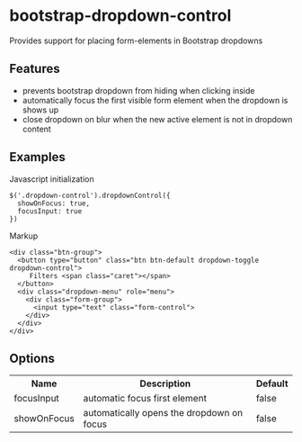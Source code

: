 bootstrap-dropdown-control
==========================

Provides support for placing form-elements in Bootstrap dropdowns

Features
--------
* prevents bootstrap dropdown from hiding when clicking inside
* automatically focus the first visible form element when the dropdown is shows up
* close dropdown on blur when the new active element is not in dropdown content

Examples
--------


Javascript initialization
```
$('.dropdown-control').dropdownControl({
  showOnFocus: true, 
  focusInput: true
})
```

Markup
```
<div class="btn-group">
  <button type="button" class="btn btn-default dropdown-toggle dropdown-control">
     Filters <span class="caret"></span>
  </button>
  <div class="dropdown-menu" role="menu">
    <div class="form-group">
      <input type="text" class="form-control">
    </div>
  </div>
</div>
```

Options
-------
<table>
  <tr>
    <th>Name</th><th>Description</th><th>Default</th>
  </tr>
  <tr>
    <td>focusInput</td><td>automatic focus first element</td><td>false</td>
  </tr>
  <tr>
    <td>showOnFocus</td><td>automatically opens the dropdown on focus</td><td>false</td>
  </tr>
</table>
